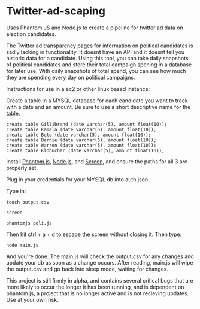 # Twitter-ad-scaping
Uses Phantom.JS and Node.js to create a pipeline for twitter ad data on election candidates. 

The Twitter ad transparency pages for information on political candidates is sadly lacking in functionality. It doesnt have an API and it doesnt tell you historic data for a candidate. Using this tool, you can take daily snapshots of political candidates and store their total campaign spening in a database for later use. With daily snapshots of total spend, you can see how much they are spending every day on political campaigns. 

Instructions for use in a ec2 or other linux based instance: 

Create a table in a MYSQL database for each candidate you want to track with a date and an amount. Be sure to use a short descriptive name for the table.

```
create table Gillibrand (date varchar(5), amount float(10));
create table Kamala (date varchar(5), amount float(10));
create table Beto (date varchar(5), amount float(10));
create table Bernie (date varchar(5), amount float(10));
create table Warren (date varchar(5), amount float(10));
create table Klobuchar (date varchar(5), amount float(10));
```
Install [Phantom.js](http://phantomjs.org/download.html#linux-64-bit), [Node.js](https://nodejs.org/en/download/), and [Screen](https://nodejs.org/en/download/), and ensure the paths for all 3 are properly set.

Plug in your credentials for your MYSQL db into auth.json

Type in:

```
touch output.csv

screen

phantomjs poli.js
```
Then hit ctrl + a + d to escape the screen without closing it. Then type:

```
node main.js
```

And you're done. The main.js will check the output.csv for any changes and update your db as soon as a change occurs. After reading, main.js will wipe the output.csv and go back into sleep mode, waiting for changes.

This project is still firmly in alpha, and contains several critical bugs that are more likely to occur the longer it has been running, and is dependent on phantom.js, a project that is no longer active and is not recieving updates. Use at your own risk. 


